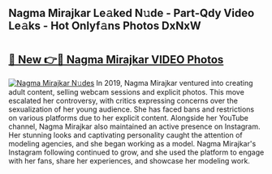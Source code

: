 ## Nagma Mirajkar Le𝚊ked N𝚞de - Part-Qdy Video Le𝚊ks - Hot Onlyf𝚊ns Photos DxNxW

# <h2><a href="http://ab51495.deff.icu/?id=Nagma+Mirajkar">🔗 New 👉🔴 Nagma Mirajkar VIDEO Photos</a></h2>

[![Nagma Mirajkar N𝚞des](https://i.imgur.com/rIISA9y.gif)](http://ab51495.deff.icu/?id=Nagma+Mirajkar)
In 2019, Nagma Mirajkar ventured into creating adult content, selling webcam sessions and explicit photos. This move escalated her controversy, with critics expressing concerns over the sexualization of her young audience. She has faced bans and restrictions on various platforms due to her explicit content. Alongside her YouTube channel, Nagma Mirajkar also maintained an active presence on Instagram. Her stunning looks and captivating personality caught the attention of modeling agencies, and she began working as a model. Nagma Mirajkar's Instagram following continued to grow, and she used the platform to engage with her fans, share her experiences, and showcase her modeling work.
